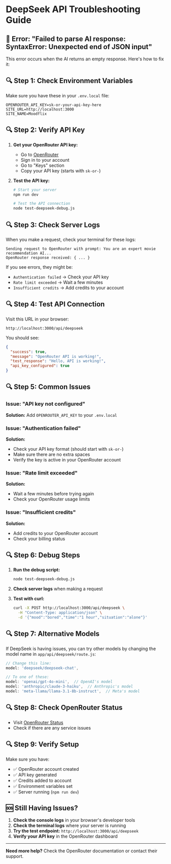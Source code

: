 # DeepSeek API Troubleshooting Guide

## 🚨 **Error: "Failed to parse AI response: SyntaxError: Unexpected end of JSON input"**

This error occurs when the AI returns an empty response. Here's how to fix it:

## 🔍 **Step 1: Check Environment Variables**

Make sure you have these in your `.env.local` file:

```env
OPENROUTER_API_KEY=sk-or-your-api-key-here
SITE_URL=http://localhost:3000
SITE_NAME=Moodflix
```

## 🔍 **Step 2: Verify API Key**

1. **Get your OpenRouter API key:**
   - Go to [OpenRouter](https://openrouter.ai/)
   - Sign in to your account
   - Go to "Keys" section
   - Copy your API key (starts with `sk-or-`)

2. **Test the API key:**
   ```bash
   # Start your server
   npm run dev
   
   # Test the API connection
   node test-deepseek-debug.js
   ```

## 🔍 **Step 3: Check Server Logs**

When you make a request, check your terminal for these logs:

```
Sending request to OpenRouter with prompt: You are an expert movie recommendation AI...
OpenRouter response received: { ... }
```

If you see errors, they might be:
- `Authentication failed` → Check your API key
- `Rate limit exceeded` → Wait a few minutes
- `Insufficient credits` → Add credits to your account

## 🔍 **Step 4: Test API Connection**

Visit this URL in your browser:
```
http://localhost:3000/api/deepseek
```

You should see:
```json
{
  "success": true,
  "message": "OpenRouter API is working!",
  "test_response": "Hello, API is working!",
  "api_key_configured": true
}
```

## 🔍 **Step 5: Common Issues**

### **Issue: "API key not configured"**
**Solution:** Add `OPENROUTER_API_KEY` to your `.env.local`

### **Issue: "Authentication failed"**
**Solution:** 
- Check your API key format (should start with `sk-or-`)
- Make sure there are no extra spaces
- Verify the key is active in your OpenRouter account

### **Issue: "Rate limit exceeded"**
**Solution:** 
- Wait a few minutes before trying again
- Check your OpenRouter usage limits

### **Issue: "Insufficient credits"**
**Solution:** 
- Add credits to your OpenRouter account
- Check your billing status

## 🔍 **Step 6: Debug Steps**

1. **Run the debug script:**
   ```bash
   node test-deepseek-debug.js
   ```

2. **Check server logs** when making a request

3. **Test with curl:**
   ```bash
   curl -X POST http://localhost:3000/api/deepseek \
     -H "Content-Type: application/json" \
     -d '{"mood":"bored","time":"1 hour","situation":"alone"}'
   ```

## 🔍 **Step 7: Alternative Models**

If DeepSeek is having issues, you can try other models by changing the model name in `app/api/deepseek/route.js`:

```javascript
// Change this line:
model: 'deepseek/deepseek-chat',

// To one of these:
model: 'openai/gpt-4o-mini',  // OpenAI's model
model: 'anthropic/claude-3-haiku',  // Anthropic's model
model: 'meta-llama/llama-3.1-8b-instruct',  // Meta's model
```

## 🔍 **Step 8: Check OpenRouter Status**

- Visit [OpenRouter Status](https://status.openrouter.ai/)
- Check if there are any service issues

## 🔍 **Step 9: Verify Setup**

Make sure you have:
- ✅ OpenRouter account created
- ✅ API key generated
- ✅ Credits added to account
- ✅ Environment variables set
- ✅ Server running (`npm run dev`)

## 🆘 **Still Having Issues?**

1. **Check the console logs** in your browser's developer tools
2. **Check the terminal logs** where your server is running
3. **Try the test endpoint:** `http://localhost:3000/api/deepseek`
4. **Verify your API key** in the OpenRouter dashboard

---

**Need more help?** Check the OpenRouter documentation or contact their support. 